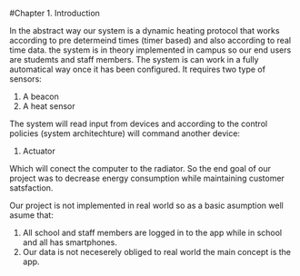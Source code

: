 #Chapter 1. Introduction

In the abstract way our system is a dynamic heating protocol that works according to pre determeind times (timer based) and also according to real time data. the system is in theory implemented in campus so our end users are studemts and staff members. The system is can work in a fully automatical way once it has been configured. It requires two type of sensors:

1. A beacon 
2. A heat sensor


The system will read input from devices and according to the control policies (system architechture) will command another device:

1. Actuator

Which will conect the computer to the radiator. So the end goal of our project was to decrease energy consumption while maintaining customer satsfaction.

Our project is not implemented in real world so as a basic asumption well asume that:

1. All school and staff members are logged in to the app while in school and all has smartphones.
2. Our data is not neceserely obliged to real world the main concept is the app.



